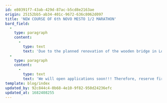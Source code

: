```yaml
---
id: e80391f7-43ab-429d-87ac-b5cd8e2163ae
origin: 25152bb5-ab34-401c-9672-636c8062d097
title: 'NEW COURSE OF 6th NOVO MESTO 1/2 MARATHON'
bard_field:
  -
    type: paragraph
    content:
      -
        type: text
        text: 'Due to the planned renovation of the wooden bridge in Loke, we have changed the route of the half marathon this year. The new route is going through new Novo mesto bridge designed by famous architect Marjan Pipenbaher. The route is running along the river Krka in the direction of city Straža. Route is flat and even faster than in previous years. The half marathon is officialy measured. As a result, shorter race courses have been changed, which will be completely new. The 5km route will be officially measured and will be in one lap, while the 10km route will follow the same route as the 5km, except that it will be in two laps. All routes will be officially measured.'
  -
    type: paragraph
    content:
      -
        type: text
        text: 'We will open applications soon!!! Therefore, reserve first weekend in October for the Novo mesto 1/2 marathon.'
template: blog/index
updated_by: 92c844c4-0b68-4e10-9f82-950d24236efc
updated_at: 1682408255
---
```

